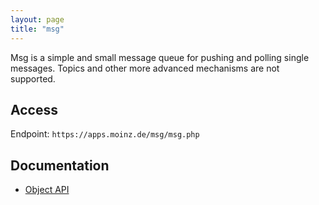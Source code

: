 ```yaml
---
layout: page
title: "msg"
---
```


Msg is a simple and small message queue for pushing and polling single messages.
Topics and other more advanced mechanisms are not supported.

## Access

Endpoint: `https://apps.moinz.de/msg/msg.php`

## Documentation

* [Object API](https://github.com/zeisss/msg-php/blob/master/Documentation.md)